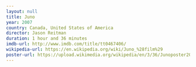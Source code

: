 ```yaml
---
layout: null
title: Juno
year: 2007
country: Canada, United States of America
director: Jason Reitman
duration: 1 hour and 36 minutes
imdb-url: http://www.imdb.com/title/tt0467406/
wikipedia-url: https://en.wikipedia.org/wiki/Juno_%28film%29
poster-url: https://upload.wikimedia.org/wikipedia/en/3/36/Junoposter2007.png
---
```

